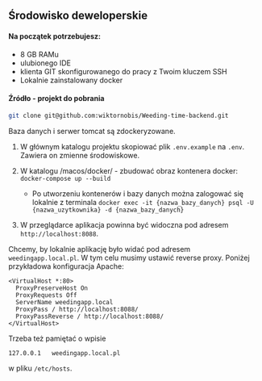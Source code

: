## Środowisko deweloperskie

#### Na początek potrzebujesz:

* 8 GB RAMu
* ulubionego IDE
* klienta GIT skonfigurowanego do pracy z Twoim kluczem SSH
* Lokalnie zainstalowany docker


#### Źródło - projekt do pobrania

```bash
git clone git@github.com:wiktornobis/Weeding-time-backend.git
```



Baza danych i serwer tomcat są zdockeryzowane.


1. W głównym katalogu projektu skopiować plik `.env.example` na `.env`. Zawiera on zmienne środowiskowe.
2. W katalogu /macos/docker/ - zbudować obraz kontenera docker: `docker-compose up --build`
    * Po utworzeniu kontenerów i bazy danych można zalogować się lokalnie z terminala `docker exec -it {nazwa_bazy_danych} psql -U {nazwa_uzytkownika} -d {nazwa_bazy_danych}`


5. W przeglądarce aplikacja powinna być widoczna pod adresem `http://localhost:8088`.





Chcemy, by lokalnie aplikację było widać pod adresem `weedingapp.local.pl`. W tym celu musimy ustawić reverse proxy. Poniżej
przykładowa konfiguracja Apache:

```apacheconf
<VirtualHost *:80>
  ProxyPreserveHost On
  ProxyRequests Off
  ServerName weedingapp.local
  ProxyPass / http://localhost:8088/
  ProxyPassReverse / http://localhost:8088/
</VirtualHost>
```

Trzeba też pamiętać o wpisie

```
127.0.0.1	weedingapp.local.pl
```

w pliku `/etc/hosts`.